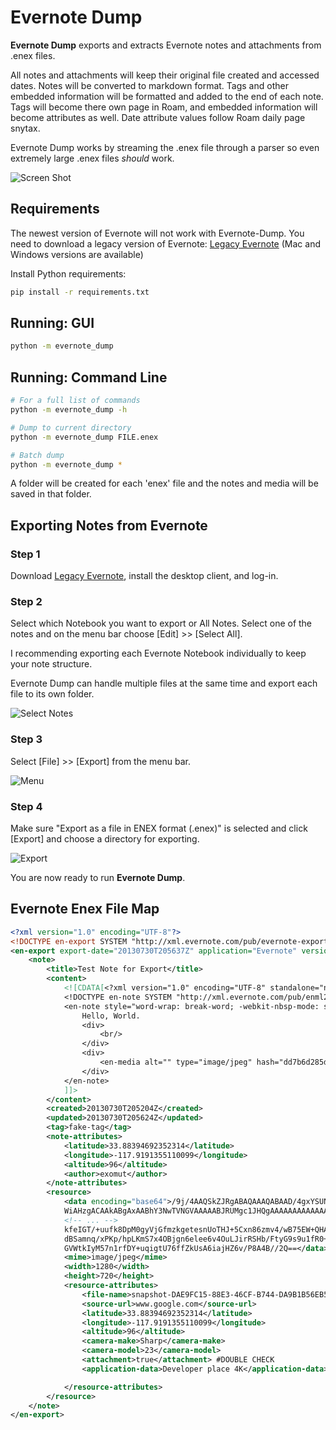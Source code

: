 # Evernote Dump

**Evernote Dump** exports and extracts Evernote notes and attachments from .enex files.

All notes and attachments will keep their original file created and accessed dates. Notes will be converted to markdown format. Tags and other embedded information will be formatted and added to the end of each note. Tags will become there own page in Roam, and embedded information will become attributes as well. Date attribute values follow Roam daily page snytax.    

Evernote Dump works by streaming the .enex file through a parser so even extremely large .enex files _should_ work.

![Screen Shot](images/screenshot.png)

## Requirements

The newest version of Evernote will not work with Evernote-Dump. You need to download a legacy version of Evernote:
[Legacy Evernote](https://help.evernote.com/hc/en-us/articles/360052560314-Install-an-older-version-of-Evernote) (Mac and Windows versions are available)

Install Python requirements:

```Bash
pip install -r requirements.txt
```

## Running: GUI

```Bash
python -m evernote_dump
```

## Running: Command Line

```Bash
# For a full list of commands
python -m evernote_dump -h

# Dump to current directory
python -m evernote_dump FILE.enex

# Batch dump
python -m evernote_dump *
```

A folder will be created for each 'enex' file and the notes and media will be saved in that folder.

## Exporting Notes from Evernote

### Step 1

Download [Legacy Evernote](https://help.evernote.com/hc/en-us/articles/360052560314-Install-an-older-version-of-Evernote), install the desktop client, and log-in.

### Step 2

Select which Notebook you want to export or All Notes. Select one of the notes and on the menu bar choose [Edit] >> [Select All].

I recommending exporting each Evernote Notebook individually to keep your note structure.

Evernote Dump can handle multiple files at the same time and export each file to its own folder.

![Select Notes](images/select_all.png)

### Step 3

Select [File] >> [Export] from the menu bar.

![Menu](images/menu.png)

### Step 4

Make sure "Export as a file in ENEX format (.enex)" is selected and click [Export] and choose a directory for exporting.

![Export](images/export_menu.png)

You are now ready to run **Evernote Dump**.

## Evernote Enex File Map

```xml
<?xml version="1.0" encoding="UTF-8"?>
<!DOCTYPE en-export SYSTEM "http://xml.evernote.com/pub/evernote-export3.dtd">
<en-export export-date="20130730T205637Z" application="Evernote" version="Evernote Mac">
    <note>
        <title>Test Note for Export</title>
        <content>
            <![CDATA[<?xml version="1.0" encoding="UTF-8" standalone="no"?>
            <!DOCTYPE en-note SYSTEM "http://xml.evernote.com/pub/enml2.dtd">
            <en-note style="word-wrap: break-word; -webkit-nbsp-mode: space; -webkit-line-break: after-white-space;">
                Hello, World.
                <div>
                    <br/>
                </div>
                <div>
                    <en-media alt="" type="image/jpeg" hash="dd7b6d285d09ec054e8cd6a3814ce093"/>
                </div>
            </en-note>
            ]]>
        </content>
        <created>20130730T205204Z</created>
        <updated>20130730T205624Z</updated>
        <tag>fake-tag</tag>
        <note-attributes>
            <latitude>33.88394692352314</latitude>
            <longitude>-117.9191355110099</longitude>
            <altitude>96</altitude>
            <author>exomut</author>
        </note-attributes>
        <resource>
            <data encoding="base64">/9j/4AAQSkZJRgABAQAAAQABAAD/4gxYSUNDX1BST0ZJTEUAAQEAAAxITGlubwIQAABtbnRyUkdCIFhZ
            WiAHzgACAAkABgAxAABhY3NwTVNGVAAAAABJRUMgc1JHQgAAAAAAAAAAAAAAAAAA9tYAAQAAAADTLUhQ
            <!-- ... -->
            kfeIGT/+uufk8DpM0gyVjGfmzkgetesnUoTHJ+5Cxn86zmv4/wB75EW+QHAPUH/P9Ky+s1rtrr/wfvOm
            dBSamnq/xPKp/hpLKmS7x4OBjgn6elee6v4OuLJirRSHb/FtyG9s9u1fR0+oTiIRvGq7W4bpisfUGk1C
            GVWtkIyM57n1rfDY+uqigtU76ffZkUsA6iajHZ6v/P8A4B//2Q==</data>
            <mime>image/jpeg</mime>
            <width>1280</width>
            <height>720</height>
            <resource-attributes>
                <file-name>snapshot-DAE9FC15-88E3-46CF-B744-DA9B1B56EB57.jpg</file-name>
                <source-url>www.google.com</source-url>
                <latitude>33.88394692352314</latitude>
                <longitude>-117.9191355110099</longitude>
                <altitude>96</altitude>
                <camera-make>Sharp</camera-make>
                <camera-model>23</camera-model>
                <attachment>true</attachment> #DOUBLE CHECK
                <application-data>Developer place 4K</application-data>

            </resource-attributes>
        </resource>
    </note>
</en-export>
```
